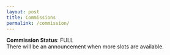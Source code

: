 ```yaml
---
layout: post
title: Commissions
permalink: /commission/
---
```


**Commission Status**: FULL  
There will be an announcement when more slots are available. 